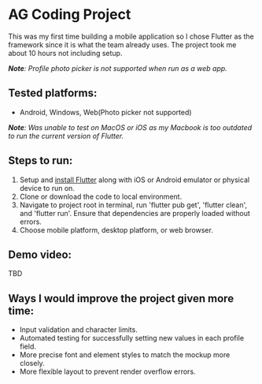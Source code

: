 # AG Coding Project
This was my first time building a mobile application so I chose Flutter as the framework since it is what the team already uses. The project took me about 10 hours not including setup.

***Note**: Profile photo picker is not supported when run as a web app.*

## Tested platforms:
- Android, Windows, Web(Photo picker not supported)

***Note**: Was unable to test on MacOS or iOS as my Macbook is too outdated to run the current version of Flutter.*

## Steps to run:
1) Setup and [install Flutter](https://docs.flutter.dev/get-started/install) along with iOS or Android emulator or physical device to run on.
2) Clone or download the code to local environment.
3) Navigate to project root in terminal, run 'flutter pub get', 'flutter clean', and 'flutter run'. Ensure that dependencies are properly loaded without errors.
4) Choose mobile platform, desktop platform, or web browser.

## Demo video:
TBD

## Ways I would improve the project given more time:
- Input validation and character limits.
- Automated testing for successfully setting new values in each profile field.
- More precise font and element styles to match the mockup more closely.
- More flexible layout to prevent render overflow errors.
